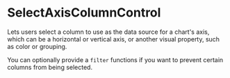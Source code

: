 # SelectAxisColumnControl

Lets users select a column to use as the data source for a chart's axis, which can be a horizontal or vertical axis, or another visual property, such as color or grouping.

You can optionally provide a `filter` functions if you want to prevent certain columns from being selected.
